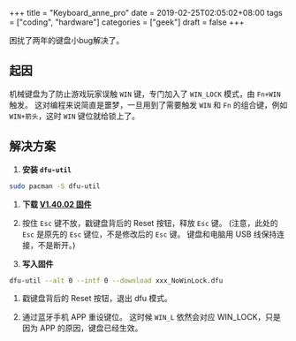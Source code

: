 +++
title = "Keyboard_anne_pro"
date = 2019-02-25T02:05:02+08:00
tags = ["coding", "hardware"]
categories = ["geek"]
draft = false
+++

困扰了两年的键盘小bug解决了。

## 起因

机械键盘为了防止游戏玩家误触 `WIN` 键，专门加入了 `WIN_LOCK` 模式，由 `Fn+WIN` 触发。
这对编程来说简直是噩梦，一旦用到了需要触发 `WIN` 和 `Fn` 的组合键，例如 `WIN+箭头`，这时 `WIN` 键位就给锁上了。

## 解决方案

<!--more-->

1. **安装 `dfu-util`**
  ```bash
  sudo pacman -S dfu-util
  ```

1. **下载 [V1.40.02 固件](http://en.obins.net/firmware#1J)**

1. 按住 `Esc` 键不放，戳键盘背后的 Reset 按钮，释放 `Esc` 键。
  (注意，此处的 `Esc` 是原先的 `Esc` 键位，不是修改后的 `Esc` 键。
  键盘和电脑用 USB 线保持连接，不是断开。)

1. **写入固件**
  ```bash
  dfu-util --alt 0 --intf 0 --download xxx_NoWinLock.dfu
  ```

1. 戳键盘背后的 Reset 按钮，退出 dfu 模式。

1. 通过蓝牙手机 APP 重设键位。
  这时候 `WIN_L` 依然会对应 WIN_LOCK，只是因为 APP 的原因，键盘已经生效。
